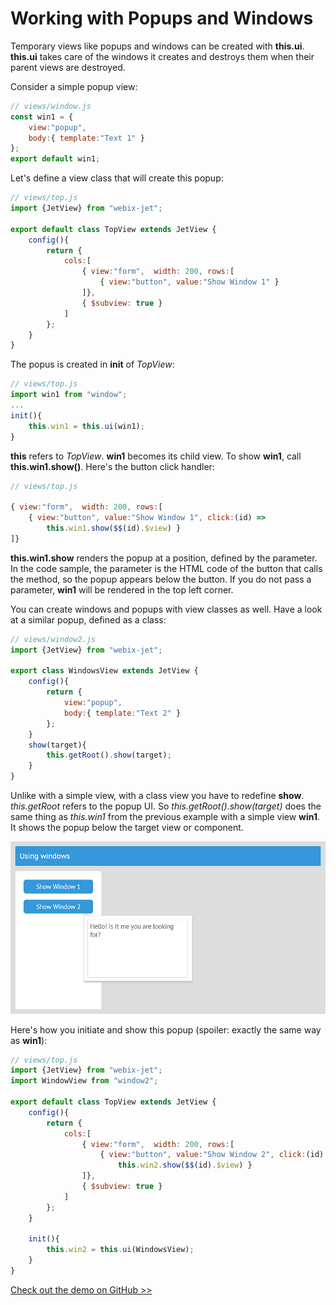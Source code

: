 # Working with Popups and Windows

Temporary views like popups and windows can be created with **this.ui**. **this.ui** takes care of the windows it creates and destroys them when their parent views are destroyed.

Consider a simple popup view:

```js
// views/window.js
const win1 = {
	view:"popup",
	body:{ template:"Text 1" }
};
export default win1;
```

Let's define a view class that will create this popup:

```js
// views/top.js
import {JetView} from "webix-jet";

export default class TopView extends JetView {
	config(){
		return {
			cols:[
                { view:"form",  width: 200, rows:[
                    { view:"button", value:"Show Window 1" }
                ]},
                { $subview: true }
            ]
        };
	}
}
```

The popus is created in **init** of *TopView*:

```js
// views/top.js
import win1 from "window";
...
init(){
    this.win1 = this.ui(win1);
}
```

**this** refers to *TopView*. **win1** becomes its child view. To show **win1**, call **this.win1.show()**. Here's the button click handler:

```js
// views/top.js

{ view:"form",  width: 200, rows:[
    { view:"button", value:"Show Window 1", click:(id) =>
        this.win1.show($$(id).$view) }
]}
```

**this.win1.show** renders the popup at a position, defined by the parameter. In the code sample, the parameter is the HTML code of the button that calls the method, so the popup appears below the button. If you do not pass a parameter, **win1** will be rendered in the top left corner.

You can create windows and popups with view classes as well. Have a look at a similar popup, defined as a class:

```js
// views/window2.js
import {JetView} from "webix-jet";

export class WindowsView extends JetView {
	config(){
		return {
			view:"popup",
			body:{ template:"Text 2" }
		};
	}
	show(target){
		this.getRoot().show(target);
	}
}
```

Unlike with a simple view, with a class view you have to redefine **show**. *this.getRoot* refers to the popup UI. So *this.getRoot().show(target)* does the same thing as *this.win1* from the previous example with a simple view **win1**. It shows the popup below the target view or component.

![](../images/window.png)

Here's how you initiate and show this popup (spoiler: exactly the same way as **win1**):

```js
// views/top.js
import {JetView} from "webix-jet";
import WindowView from "window2";

export default class TopView extends JetView {
	config(){
		return {
			cols:[
                { view:"form",  width: 200, rows:[
                    { view:"button", value:"Show Window 2", click:(id) =>
                        this.win2.show($$(id).$view) }
                ]},
                { $subview: true }
            ]
        };
	}

	init(){
		this.win2 = this.ui(WindowsView);
	}
}
```

[Check out the demo on GitHub >>](https://github.com/webix-hub/jet-demos/blob/master/sources/windows.js)
